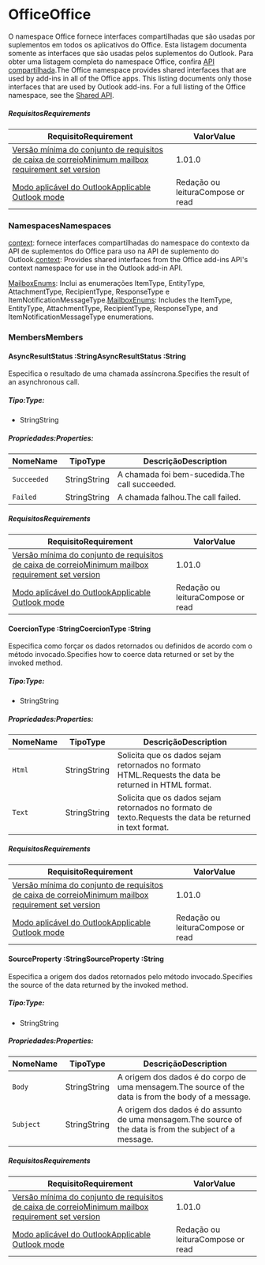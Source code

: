  

# <a name="office"></a><span data-ttu-id="3d026-101">Office</span><span class="sxs-lookup"><span data-stu-id="3d026-101">Office</span></span>

<span data-ttu-id="3d026-p101">O namespace Office fornece interfaces compartilhadas que são usadas por suplementos em todos os aplicativos do Office. Esta listagem documenta somente as interfaces que são usadas pelos suplementos do Outlook. Para obter uma listagem completa do namespace Office, confira [API compartilhada](/javascript/api/office).</span><span class="sxs-lookup"><span data-stu-id="3d026-p101">The Office namespace provides shared interfaces that are used by add-ins in all of the Office apps. This listing documents only those interfaces that are used by Outlook add-ins. For a full listing of the Office namespace, see the [Shared API](/javascript/api/office).</span></span>

##### <a name="requirements"></a><span data-ttu-id="3d026-104">Requisitos</span><span class="sxs-lookup"><span data-stu-id="3d026-104">Requirements</span></span>

|<span data-ttu-id="3d026-105">Requisito</span><span class="sxs-lookup"><span data-stu-id="3d026-105">Requirement</span></span>| <span data-ttu-id="3d026-106">Valor</span><span class="sxs-lookup"><span data-stu-id="3d026-106">Value</span></span>|
|---|---|
|[<span data-ttu-id="3d026-107">Versão mínima do conjunto de requisitos de caixa de correio</span><span class="sxs-lookup"><span data-stu-id="3d026-107">Minimum mailbox requirement set version</span></span>](/office/dev/add-ins/reference/requirement-sets/outlook-api-requirement-sets)| <span data-ttu-id="3d026-108">1.0</span><span class="sxs-lookup"><span data-stu-id="3d026-108">1.0</span></span>|
|[<span data-ttu-id="3d026-109">Modo aplicável do Outlook</span><span class="sxs-lookup"><span data-stu-id="3d026-109">Applicable Outlook mode</span></span>](https://docs.microsoft.com/outlook/add-ins/#extension-points)| <span data-ttu-id="3d026-110">Redação ou leitura</span><span class="sxs-lookup"><span data-stu-id="3d026-110">Compose or read</span></span>|

### <a name="namespaces"></a><span data-ttu-id="3d026-111">Namespaces</span><span class="sxs-lookup"><span data-stu-id="3d026-111">Namespaces</span></span>

<span data-ttu-id="3d026-112">[context](office.context.md): fornece interfaces compartilhadas do namespace do contexto da API de suplementos do Office para uso na API de suplemento do Outlook.</span><span class="sxs-lookup"><span data-stu-id="3d026-112">[context](office.context.md): Provides shared interfaces from the Office add-ins API's context namespace for use in the Outlook add-in API.</span></span>

<span data-ttu-id="3d026-113">[MailboxEnums](/javascript/api/outlook/office.mailboxenums.attachmenttype): Inclui as enumerações ItemType, EntityType, AttachmentType, RecipientType, ResponseType e ItemNotificationMessageType.</span><span class="sxs-lookup"><span data-stu-id="3d026-113">[MailboxEnums](/javascript/api/outlook/office.mailboxenums.attachmenttype): Includes the ItemType, EntityType, AttachmentType, RecipientType, ResponseType, and ItemNotificationMessageType enumerations.</span></span>

### <a name="members"></a><span data-ttu-id="3d026-114">Members</span><span class="sxs-lookup"><span data-stu-id="3d026-114">Members</span></span>

####  <a name="asyncresultstatus-string"></a><span data-ttu-id="3d026-115">AsyncResultStatus :String</span><span class="sxs-lookup"><span data-stu-id="3d026-115">AsyncResultStatus :String</span></span>

<span data-ttu-id="3d026-116">Especifica o resultado de uma chamada assíncrona.</span><span class="sxs-lookup"><span data-stu-id="3d026-116">Specifies the result of an asynchronous call.</span></span>

##### <a name="type"></a><span data-ttu-id="3d026-117">Tipo:</span><span class="sxs-lookup"><span data-stu-id="3d026-117">Type:</span></span>

*   <span data-ttu-id="3d026-118">String</span><span class="sxs-lookup"><span data-stu-id="3d026-118">String</span></span>

##### <a name="properties"></a><span data-ttu-id="3d026-119">Propriedades:</span><span class="sxs-lookup"><span data-stu-id="3d026-119">Properties:</span></span>

|<span data-ttu-id="3d026-120">Nome</span><span class="sxs-lookup"><span data-stu-id="3d026-120">Name</span></span>| <span data-ttu-id="3d026-121">Tipo</span><span class="sxs-lookup"><span data-stu-id="3d026-121">Type</span></span>| <span data-ttu-id="3d026-122">Descrição</span><span class="sxs-lookup"><span data-stu-id="3d026-122">Description</span></span>|
|---|---|---|
|`Succeeded`| <span data-ttu-id="3d026-123">String</span><span class="sxs-lookup"><span data-stu-id="3d026-123">String</span></span>|<span data-ttu-id="3d026-124">A chamada foi bem-sucedida.</span><span class="sxs-lookup"><span data-stu-id="3d026-124">The call succeeded.</span></span>|
|`Failed`| <span data-ttu-id="3d026-125">String</span><span class="sxs-lookup"><span data-stu-id="3d026-125">String</span></span>|<span data-ttu-id="3d026-126">A chamada falhou.</span><span class="sxs-lookup"><span data-stu-id="3d026-126">The call failed.</span></span>|

##### <a name="requirements"></a><span data-ttu-id="3d026-127">Requisitos</span><span class="sxs-lookup"><span data-stu-id="3d026-127">Requirements</span></span>

|<span data-ttu-id="3d026-128">Requisito</span><span class="sxs-lookup"><span data-stu-id="3d026-128">Requirement</span></span>| <span data-ttu-id="3d026-129">Valor</span><span class="sxs-lookup"><span data-stu-id="3d026-129">Value</span></span>|
|---|---|
|[<span data-ttu-id="3d026-130">Versão mínima do conjunto de requisitos de caixa de correio</span><span class="sxs-lookup"><span data-stu-id="3d026-130">Minimum mailbox requirement set version</span></span>](/office/dev/add-ins/reference/requirement-sets/outlook-api-requirement-sets)| <span data-ttu-id="3d026-131">1.0</span><span class="sxs-lookup"><span data-stu-id="3d026-131">1.0</span></span>|
|[<span data-ttu-id="3d026-132">Modo aplicável do Outlook</span><span class="sxs-lookup"><span data-stu-id="3d026-132">Applicable Outlook mode</span></span>](https://docs.microsoft.com/outlook/add-ins/#extension-points)| <span data-ttu-id="3d026-133">Redação ou leitura</span><span class="sxs-lookup"><span data-stu-id="3d026-133">Compose or read</span></span>|
####  <a name="coerciontype-string"></a><span data-ttu-id="3d026-134">CoercionType :String</span><span class="sxs-lookup"><span data-stu-id="3d026-134">CoercionType :String</span></span>

<span data-ttu-id="3d026-135">Especifica como forçar os dados retornados ou definidos de acordo com o método invocado.</span><span class="sxs-lookup"><span data-stu-id="3d026-135">Specifies how to coerce data returned or set by the invoked method.</span></span>

##### <a name="type"></a><span data-ttu-id="3d026-136">Tipo:</span><span class="sxs-lookup"><span data-stu-id="3d026-136">Type:</span></span>

*   <span data-ttu-id="3d026-137">String</span><span class="sxs-lookup"><span data-stu-id="3d026-137">String</span></span>

##### <a name="properties"></a><span data-ttu-id="3d026-138">Propriedades:</span><span class="sxs-lookup"><span data-stu-id="3d026-138">Properties:</span></span>

|<span data-ttu-id="3d026-139">Nome</span><span class="sxs-lookup"><span data-stu-id="3d026-139">Name</span></span>| <span data-ttu-id="3d026-140">Tipo</span><span class="sxs-lookup"><span data-stu-id="3d026-140">Type</span></span>| <span data-ttu-id="3d026-141">Descrição</span><span class="sxs-lookup"><span data-stu-id="3d026-141">Description</span></span>|
|---|---|---|
|`Html`| <span data-ttu-id="3d026-142">String</span><span class="sxs-lookup"><span data-stu-id="3d026-142">String</span></span>|<span data-ttu-id="3d026-143">Solicita que os dados sejam retornados no formato HTML.</span><span class="sxs-lookup"><span data-stu-id="3d026-143">Requests the data be returned in HTML format.</span></span>|
|`Text`| <span data-ttu-id="3d026-144">String</span><span class="sxs-lookup"><span data-stu-id="3d026-144">String</span></span>|<span data-ttu-id="3d026-145">Solicita que os dados sejam retornados no formato de texto.</span><span class="sxs-lookup"><span data-stu-id="3d026-145">Requests the data be returned in text format.</span></span>|

##### <a name="requirements"></a><span data-ttu-id="3d026-146">Requisitos</span><span class="sxs-lookup"><span data-stu-id="3d026-146">Requirements</span></span>

|<span data-ttu-id="3d026-147">Requisito</span><span class="sxs-lookup"><span data-stu-id="3d026-147">Requirement</span></span>| <span data-ttu-id="3d026-148">Valor</span><span class="sxs-lookup"><span data-stu-id="3d026-148">Value</span></span>|
|---|---|
|[<span data-ttu-id="3d026-149">Versão mínima do conjunto de requisitos de caixa de correio</span><span class="sxs-lookup"><span data-stu-id="3d026-149">Minimum mailbox requirement set version</span></span>](/office/dev/add-ins/reference/requirement-sets/outlook-api-requirement-sets)| <span data-ttu-id="3d026-150">1.0</span><span class="sxs-lookup"><span data-stu-id="3d026-150">1.0</span></span>|
|[<span data-ttu-id="3d026-151">Modo aplicável do Outlook</span><span class="sxs-lookup"><span data-stu-id="3d026-151">Applicable Outlook mode</span></span>](https://docs.microsoft.com/outlook/add-ins/#extension-points)| <span data-ttu-id="3d026-152">Redação ou leitura</span><span class="sxs-lookup"><span data-stu-id="3d026-152">Compose or read</span></span>|
####  <a name="sourceproperty-string"></a><span data-ttu-id="3d026-153">SourceProperty :String</span><span class="sxs-lookup"><span data-stu-id="3d026-153">SourceProperty :String</span></span>

<span data-ttu-id="3d026-154">Especifica a origem dos dados retornados pelo método invocado.</span><span class="sxs-lookup"><span data-stu-id="3d026-154">Specifies the source of the data returned by the invoked method.</span></span>

##### <a name="type"></a><span data-ttu-id="3d026-155">Tipo:</span><span class="sxs-lookup"><span data-stu-id="3d026-155">Type:</span></span>

*   <span data-ttu-id="3d026-156">String</span><span class="sxs-lookup"><span data-stu-id="3d026-156">String</span></span>

##### <a name="properties"></a><span data-ttu-id="3d026-157">Propriedades:</span><span class="sxs-lookup"><span data-stu-id="3d026-157">Properties:</span></span>

|<span data-ttu-id="3d026-158">Nome</span><span class="sxs-lookup"><span data-stu-id="3d026-158">Name</span></span>| <span data-ttu-id="3d026-159">Tipo</span><span class="sxs-lookup"><span data-stu-id="3d026-159">Type</span></span>| <span data-ttu-id="3d026-160">Descrição</span><span class="sxs-lookup"><span data-stu-id="3d026-160">Description</span></span>|
|---|---|---|
|`Body`| <span data-ttu-id="3d026-161">String</span><span class="sxs-lookup"><span data-stu-id="3d026-161">String</span></span>|<span data-ttu-id="3d026-162">A origem dos dados é do corpo de uma mensagem.</span><span class="sxs-lookup"><span data-stu-id="3d026-162">The source of the data is from the body of a message.</span></span>|
|`Subject`| <span data-ttu-id="3d026-163">String</span><span class="sxs-lookup"><span data-stu-id="3d026-163">String</span></span>|<span data-ttu-id="3d026-164">A origem dos dados é do assunto de uma mensagem.</span><span class="sxs-lookup"><span data-stu-id="3d026-164">The source of the data is from the subject of a message.</span></span>|

##### <a name="requirements"></a><span data-ttu-id="3d026-165">Requisitos</span><span class="sxs-lookup"><span data-stu-id="3d026-165">Requirements</span></span>

|<span data-ttu-id="3d026-166">Requisito</span><span class="sxs-lookup"><span data-stu-id="3d026-166">Requirement</span></span>| <span data-ttu-id="3d026-167">Valor</span><span class="sxs-lookup"><span data-stu-id="3d026-167">Value</span></span>|
|---|---|
|[<span data-ttu-id="3d026-168">Versão mínima do conjunto de requisitos de caixa de correio</span><span class="sxs-lookup"><span data-stu-id="3d026-168">Minimum mailbox requirement set version</span></span>](/office/dev/add-ins/reference/requirement-sets/outlook-api-requirement-sets)| <span data-ttu-id="3d026-169">1.0</span><span class="sxs-lookup"><span data-stu-id="3d026-169">1.0</span></span>|
|[<span data-ttu-id="3d026-170">Modo aplicável do Outlook</span><span class="sxs-lookup"><span data-stu-id="3d026-170">Applicable Outlook mode</span></span>](https://docs.microsoft.com/outlook/add-ins/#extension-points)| <span data-ttu-id="3d026-171">Redação ou leitura</span><span class="sxs-lookup"><span data-stu-id="3d026-171">Compose or read</span></span>|